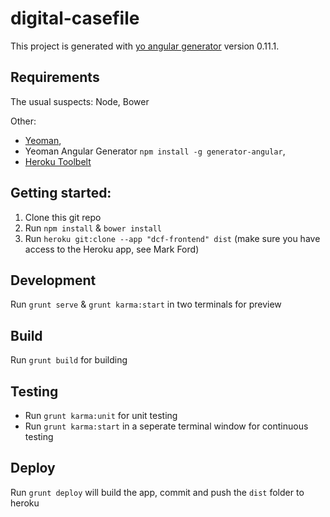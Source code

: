 # digital-casefile

This project is generated with [yo angular generator](https://github.com/yeoman/generator-angular)
version 0.11.1.

## Requirements

The usual suspects: Node, Bower

Other:
- [Yeoman](http://yeoman.io/),
- Yeoman Angular Generator `npm install -g generator-angular`,
- [Heroku Toolbelt](https://toolbelt.heroku.com/)


## Getting started:

1. Clone this git repo
2. Run `npm install` & `bower install`
3. Run `heroku git:clone --app "dcf-frontend" dist` (make sure you have access to the Heroku app, see Mark Ford)

## Development

Run `grunt serve` & `grunt karma:start` in two terminals for preview

## Build

Run `grunt build` for building

## Testing

- Run `grunt karma:unit` for unit testing
- Run `grunt karma:start` in a seperate terminal window for continuous testing

## Deploy

Run `grunt deploy` will build the app, commit and push the `dist` folder to heroku

